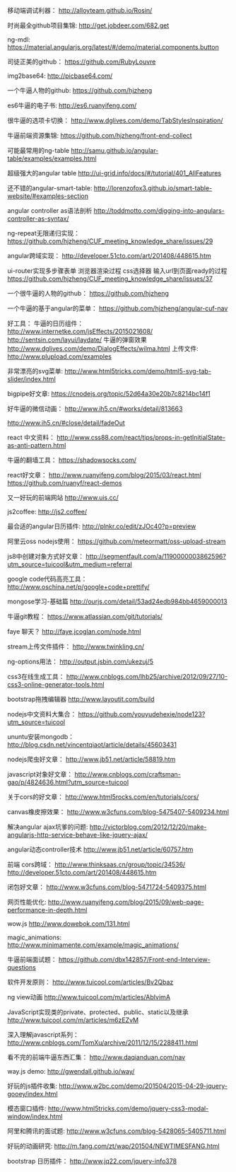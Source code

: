 移动端调试利器：
http://alloyteam.github.io/Rosin/

时尚最全github项目集锦:
http://get.jobdeer.com/682.get

ng-mdl:
https://material.angularjs.org/latest/#/demo/material.components.button

司徒正美的github：
https://github.com/RubyLouvre

img2base64:
http://picbase64.com/


一个牛逼人物的github:
https://github.com/hjzheng

es6牛逼的电子书:
http://es6.ruanyifeng.com/

很牛逼的选项卡切换：
http://www.dglives.com/demo/TabStylesInspiration/

牛逼前端资源集锦:
https://github.com/hjzheng/front-end-collect


可能最常用的ng-table
http://samu.github.io/angular-table/examples/examples.html


超级强大的angular table
http://ui-grid.info/docs/#/tutorial/401_AllFeatures

还不错的angular-smart-table:
http://lorenzofox3.github.io/smart-table-website/#examples-section

angular controller as语法剖析
http://toddmotto.com/digging-into-angulars-controller-as-syntax/

ng-repeat无限递归实现：
https://github.com/hjzheng/CUF_meeting_knowledge_share/issues/29


angular跨域实现：
http://developer.51cto.com/art/201408/448615.htm


ui-router实现多步骤表单
浏览器渲染过程
css选择器
输入url到页面ready的过程
https://github.com/hjzheng/CUF_meeting_knowledge_share/issues/37


一个很牛逼的人物的github：
https://github.com/hjzheng


一个牛逼的基于angular的菜单：
https://github.com/hjzheng/angular-cuf-nav

好工具：
牛逼的日历组件：
http://www.internetke.com/jsEffects/2015021608/
http://sentsin.com/layui/laydate/
牛逼的弹窗效果
http://www.dglives.com/demo/DialogEffects/wilma.html
上传文件:
http://www.plupload.com/examples



非常漂亮的svg菜单:
http://www.html5tricks.com/demo/html5-svg-tab-slider/index.html

bigpipe好文章:
https://cnodejs.org/topic/52d64a30e20b7c8214bc14f1





















好牛逼的微信动画：
http://www.ih5.cn/#works/detail/813663

http://www.ih5.cn/#close/detail/fadeOut



react 中文资料：
http://www.css88.com/react/tips/props-in-getInitialState-as-anti-pattern.html

牛逼的翻墙工具：
https://shadowsocks.com/

react好文章：
http://www.ruanyifeng.com/blog/2015/03/react.html
https://github.com/ruanyf/react-demos

又一好玩的前端网站
http://www.uis.cc/


js2coffee:
http://js2.coffee/


最合适的angular日历插件:
http://plnkr.co/edit/zJOc40?p=preview


阿里云oss nodejs使用：
https://github.com/meteormatt/oss-upload-stream


js8中创建对象方式好文章：
http://segmentfault.com/a/1190000003862596?utm_source=tuicool&utm_medium=referral



google code代码高亮工具：
http://www.oschina.net/p/google+code+prettify/

mongose学习-基础篇
http://ourjs.com/detail/53ad24edb984bb4659000013

牛逼git教程：
https://www.atlassian.com/git/tutorials/

faye 聊天？
http://faye.jcoglan.com/node.html

stream上传文件插件：
http://www.twinkling.cn/

ng-options用法：
http://output.jsbin.com/ukezuj/5

css3在线生成工具：
http://www.cnblogs.com/lhb25/archive/2012/09/27/10-css3-online-generator-tools.html

bootstrap拖拽编辑器
http://www.layoutit.com/build



nodejs中文资料大集合：
https://github.com/youyudehexie/node123?utm_source=tuicool



ununtu安装mongodb：
http://blog.csdn.net/vincentqiaot/article/details/45603431



nodejs爬虫好文章：
http://www.jb51.net/article/58819.htm


javascript对象好文章：
http://www.cnblogs.com/craftsman-gao/p/4824636.html?utm_source=tuicool



关于cors的好文章：
http://www.html5rocks.com/en/tutorials/cors/



canvas橡皮擦效果：
http://www.w3cfuns.com/blog-5475407-5409234.html


解决angular ajax坑爹的问题:
http://victorblog.com/2012/12/20/make-angularjs-http-service-behave-like-jquery-ajax/


angular动态controller技术
http://www.jb51.net/article/60757.htm



前端 cors跨域：
http://www.thinksaas.cn/group/topic/34536/
http://developer.51cto.com/art/201408/448615.htm

闭包好文章：
http://www.w3cfuns.com/blog-5471724-5409375.html


网页性能优化:
http://www.ruanyifeng.com/blog/2015/09/web-page-performance-in-depth.html


wow.js
http://www.dowebok.com/131.html


magic_animations:
http://www.minimamente.com/example/magic_animations/


牛逼前端面试题：
https://github.com/dbx142857/Front-end-Interview-questions


软件开发原则：
http://www.tuicool.com/articles/Bv2Qbaz


ng view动画
http://www.tuicool.com/m/articles/AbIvimA

JavaScript实现类的private、protected、public、static以及继承
http://www.tuicool.com/m/articles/m6zEZvM

深入理解javascript系列：
http://www.cnblogs.com/TomXu/archive/2011/12/15/2288411.html

看不完的前端牛逼东西汇集：
http://www.daqianduan.com/nav

way.js demo:
http://gwendall.github.io/way/

好玩的js插件收集:
http://www.w2bc.com/demo/201504/2015-04-29-jquery-gooey/index.html

模态窗口插件:
http://www.html5tricks.com/demo/jquery-css3-modal-window/index.html

阿里和腾讯的面试题:
http://www.w3cfuns.com/blog-5428065-5405711.html

好玩的动画研究:
http://m.fang.com/zt/wap/201504/NEWTIMESFANG.html

bootstrap 日历插件：
http://www.jq22.com/jquery-info378

